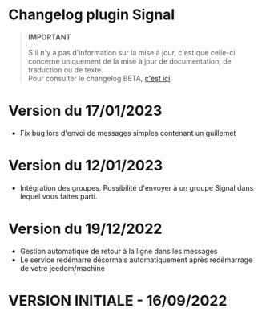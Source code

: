 # Changelog plugin Signal  
  
    
> **IMPORTANT**  
>    
> S'il n'y a pas d'information sur la mise à jour, c'est que celle-ci concerne uniquement de la mise à jour de documentation, de traduction ou de texte.  
> Pour consulter le changelog BETA, [c'est ici](https://ddelec24.github.io/docs-jeedom/signal/fr_FR/beta/changelog)  
  
# Version du 17/01/2023  
  - Fix bug lors d'envoi de messages simples contenant un guillemet

# Version du 12/01/2023  
  - Intégration des groupes. Possibilité d'envoyer à un groupe Signal dans lequel vous faites parti.  

# Version du 19/12/2022  
  - Gestion automatique de retour à la ligne dans les messages  
  - Le service redémarre désormais automatiquement après redémarrage de votre jeedom/machine  
  
  
  
# VERSION INITIALE - 16/09/2022  
  

